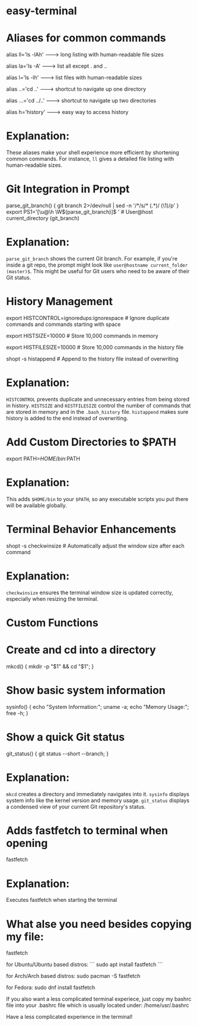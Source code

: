 #  easy-terminal      




#  Aliases for common commands
alias ll='ls -lAh'      --->       long listing with human-readable file sizes

alias la='ls -A'        --->       list all except . and ..

alias l='ls -lh'        --->       list files with human-readable sizes

alias ..='cd ..'        --->       shortcut to navigate up one directory

alias ...='cd ../..'    --->       shortcut to navigate up two directories

alias h='history'       --->       easy way to access history


# Explanation:
These aliases make your shell experience more efficient by shortening common commands.
For instance, `ll` gives a detailed file listing with human-readable sizes.




#  Git Integration in Prompt
parse_git_branch() {
    git branch 2>/dev/null | sed -n '/\*/s/\* \(.*\)/ (\1)/p'
}
export PS1='[\u@\h \W$(parse_git_branch)]\$ '  # User@host current_directory (git_branch)


# Explanation:
`parse_git_branch` shows the current Git branch. 
For example, if you're inside a git repo, the prompt might look like `user@hostname current_folder (master)$`.
This might be useful for Git users who need to be aware of their Git status.




#  History Management
export HISTCONTROL=ignoredups:ignorespace   # Ignore duplicate commands and commands starting with space

export HISTSIZE=10000                        # Store 10,000 commands in memory

export HISTFILESIZE=10000                    # Store 10,000 commands in the history file

shopt -s histappend                         # Append to the history file instead of overwriting


# Explanation:
`HISTCONTROL` prevents duplicate and unnecessary entries from being stored in history.
`HISTSIZE` and `HISTFILESIZE` control the number of commands that are stored in memory and in the `.bash_history` file.
`histappend` makes sure history is added to the end instead of overwriting.





#  Add Custom Directories to $PATH
export PATH=$HOME/bin:$PATH

# Explanation:
This adds `$HOME/bin` to your `$PATH`, so any executable scripts you put there will be available globally.





#  Terminal Behavior Enhancements
shopt -s checkwinsize   # Automatically adjust the window size after each command

# Explanation:
`checkwinsize` ensures the terminal window size is updated correctly, especially when resizing the terminal.




#  Custom Functions


# Create and cd into a directory
mkcd() { mkdir -p "$1" && cd "$1"; }

# Show basic system information
sysinfo() { echo "System Information:"; uname -a; echo "Memory Usage:"; free -h; }

# Show a quick Git status
git_status() { git status --short --branch; }

# Explanation:
`mkcd` creates a directory and immediately navigates into it.
`sysinfo` displays system info like the kernel version and memory usage.
`git_status` displays a condensed view of your current Git repository's status.



#  Adds fastfetch to terminal when opening

fastfetch

# Explanation:
Executes fastfetch when starting the terminal 


# What alse you need besides copying my file:
fastfetch

for Ubuntu/Ubuntu based distros:
´´´ sudo apt install fastfetch ´´´

for Arch/Arch based distros:
sudo pacman -S fastfetch

for Fedora:
sudo dnf install fastfetch

If you also want a less complicated terminal experiece, just copy my bashrc file into your .bashrc file which is usually located under:
/home/usr/.bashrc

Have a less complicated experience in the terminal!

